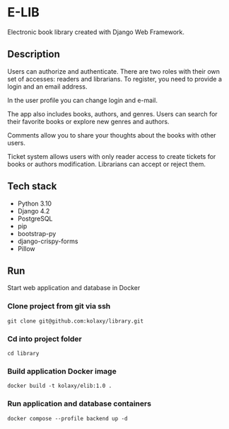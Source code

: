 # E-LIB

Electronic book library created with Django Web Framework.

## Description


Users can authorize and authenticate. There are two roles with their own set of accesses: readers and librarians. To register, you need to provide a login and an email address.

In the user profile you can change login and e-mail.

The app also includes books, authors, and genres. Users can search for their favorite books or explore new genres and authors. 

Comments allow you to share your thoughts about the books with other users.

Ticket system allows users with only reader access to create tickets for books or authors modification. Librarians can accept or reject them.


## Tech stack

- Python 3.10
- Django 4.2
- PostgreSQL
- pip
- bootstrap-py
- django-crispy-forms
- Pillow


## Run

Start web application and database in Docker

### Clone project from git via ssh

```commandline
git clone git@github.com:kolaxy/library.git
```

### Cd into project folder 

```commandline
cd library
```

### Build application Docker image 

```commandline
docker build -t kolaxy/elib:1.0 .
```

### Run application and database containers

```commandline
docker compose --profile backend up -d
```